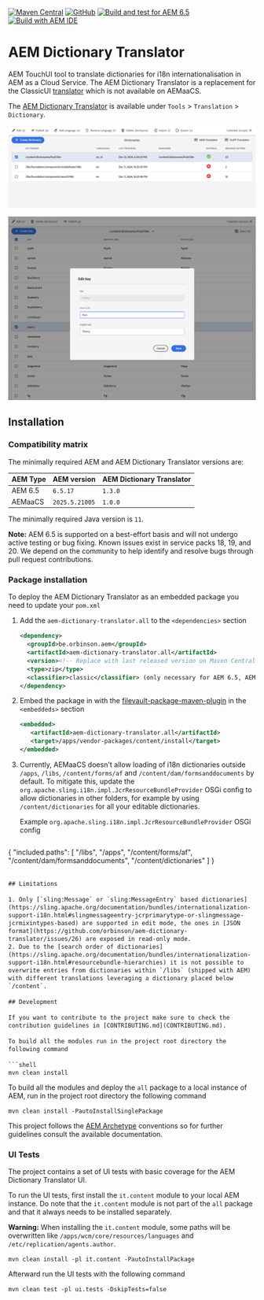 [![Maven Central](https://img.shields.io/maven-central/v/be.orbinson.aem/aem-dictionary-translator)](https://search.maven.org/artifact/be.orbinson.aem/aem-dictionary-translator.all)
[![GitHub](https://img.shields.io/github/v/release/orbinson/aem-dictionary-translator)](https://github.com/orbinson/aem-dictionary-translator/releases)
[![Build and test for AEM 6.5](https://github.com/orbinson/aem-dictionary-translator/actions/workflows/build.yml/badge.svg)](https://github.com/orbinson/aem-dictionary-translator/actions/workflows/build.yml)
[![Build with AEM IDE](https://img.shields.io/badge/Built%20with-AEM%20IDE-orange)](https://plugins.jetbrains.com/plugin/9269-aem-ide)

# AEM Dictionary Translator

AEM TouchUI tool to translate dictionaries for i18n internationalisation in AEM as a Cloud Service. The AEM
Dictionary Translator is a replacement for the
ClassicUI [translator](http://localhost:4502/libs/cq/i18n/translator.html) which is not available on AEMaaCS.

The [AEM Dictionary Translator](http://localhost:4502/tools/translation/dictionaries.html) is available under `Tools` >
`Translation` > `Dictionary`.

![Dictionaries](docs/assets/dictionaries.png)

![Key](docs/assets/key.png)

## Installation




### Compatibility matrix

The minimally required AEM and AEM Dictionary Translator versions are:

| AEM Type | AEM version                     | AEM Dictionary Translator |
|----------|---------------------------------|---------------------------|
| AEM 6.5  | `6.5.17`                         | `1.3.0`                   |
| AEMaaCS  | `2025.5.21005`                   | `1.0.0`                   |

The minimally required Java version is `11`.

**Note:** AEM 6.5 is supported on a best-effort basis and will not undergo active testing or bug fixing. Known issues exist in service packs 18, 19, and 20. We depend on the community to help identify and resolve bugs through pull request contributions.

### Package installation

To deploy the AEM Dictionary Translator as an embedded package you need to update your `pom.xml`

1. Add the `aem-dictionary-translator.all` to the `<dependencies>` section

   ```xml
   <dependency>
     <groupId>be.orbinson.aem</groupId>
     <artifactId>aem-dictionary-translator.all</artifactId>
     <version><!-- Replace with last released version on Maven Central --></version>
     <type>zip</type>
     <classifier>classic</classifier> (only necessary for AEM 6.5, AEMaaCS uses the one without classifier)
   </dependency>
   ```

2. Embed the package in with
   the [filevault-package-maven-plugin](https://jackrabbit.apache.org/filevault-package-maven-plugin/) in
   the `<embeddeds>` section

   ```xml
   <embedded>
      <artifactId>aem-dictionary-translator.all</artifactId>
      <target>/apps/vendor-packages/content/install</target>
   </embedded>
   ```

3. Currently, AEMaaCS doesn't allow loading of i18n dictionaries outside `/apps`,  `/libs`, `/content/forms/af` and
   `/content/dam/formsanddocuments` by default.
  To mitigate this, update the `org.apache.sling.i18n.impl.JcrResourceBundleProvider` OSGi config to allow dictionaries in
  other folders, for example by using `/content/dictionaries` for all your editable dictionaries.

   Example `org.apache.sling.i18n.impl.JcrResourceBundleProvider` OSGi config

   ```json
{
  "included.paths": [
    "/libs",
    "/apps",
    "/content/forms/af",
    "/content/dam/formsanddocuments",
    "/content/dictionaries"
  ]
}

   ```

## Limitations

1. Only [`sling:Message` or `sling:MessageEntry` based dictionaries](https://sling.apache.org/documentation/bundles/internationalization-support-i18n.html#slingmessageentry-jcrprimarytype-or-slingmessage-jcrmixintypes-based) are supported in edit mode, the ones in [JSON format](https://github.com/orbinson/aem-dictionary-translator/issues/26) are exposed in read-only mode.
2. Due to the [search order of dictionaries](https://sling.apache.org/documentation/bundles/internationalization-support-i18n.html#resourcebundle-hierarchies) it is not possible to overwrite entries from dictionaries within `/libs` (shipped with AEM) with different translations leveraging a dictionary placed below `/content`.

## Development

If you want to contribute to the project make sure to check the contribution guidelines in [CONTRIBUTING.md](CONTRIBUTING.md).

To build all the modules run in the project root directory the following command

```shell
mvn clean install
```

To build all the modules and deploy the `all` package to a local instance of AEM, run in the project root directory the
following command

```shell
mvn clean install -PautoInstallSinglePackage
```

This project follows the [AEM Archetype](https://github.com/adobe/aem-project-archetype) conventions so for further
guidelines consult the available documentation.

### UI Tests

The project contains a set of UI tests with basic coverage for the AEM Dictionary Translator UI.

To run the UI tests, first install the `it.content` module to your local AEM instance.
Do note that the `it.content` module is not part of the `all` package and that it always needs to be installed separately.

**Warning:** When installing the `it.content` module, some paths will be overwritten like `/apps/wcm/core/resources/languages` and `/etc/replication/agents.author`.

```shell
mvn clean install -pl it.content -PautoInstallPackage
```

Afterward run the UI tests with the following command

```shell
mvn clean test -pl ui.tests -DskipTests=false
```
